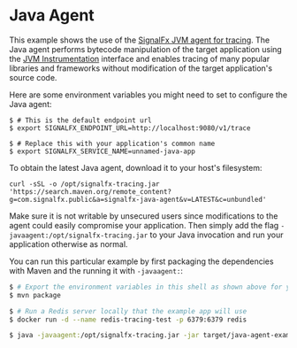 # Java Agent

This example shows the use of the [SignalFx JVM agent for
tracing](https://github.com/signalfx/signalfx-trace-java).  The Java agent
performs bytecode manipulation of the target application using the [JVM
Instrumentation](https://docs.oracle.com/javase/8/docs/api/java/lang/instrument/package-summary.html)
interface and enables tracing of many popular libraries and frameworks without
modification of the target application's source code.

Here are some environment variables you might need to set to configure the Java
agent:
```
$ # This is the default endpoint url
$ export SIGNALFX_ENDPOINT_URL=http://localhost:9080/v1/trace

$ # Replace this with your application's common name
$ export SIGNALFX_SERVICE_NAME=unnamed-java-app
```

To obtain the latest Java agent, download it to your host's filesystem:

```
curl -sSL -o /opt/signalfx-tracing.jar 'https://search.maven.org/remote_content?g=com.signalfx.public&a=signalfx-java-agent&v=LATEST&c=unbundled'
```

Make sure it is not writable by unsecured users since modifications to the
agent could easily compromise your application.  Then simply add the flag
`-javaagent:/opt/signalfx-tracing.jar` to your Java invocation and run your
application otherwise as normal.

You can run this particular example by first packaging the dependencies with
Maven and the running it with `-javaagent:`:

```sh
$ # Export the environment variables in this shell as shown above for your org
$ mvn package

$ # Run a Redis server locally that the example app will use
$ docker run -d --name redis-tracing-test -p 6379:6379 redis

$ java -javaagent:/opt/signalfx-tracing.jar -jar target/java-agent-example-1.0-SNAPSHOT-shaded.jar https://google.com
```
